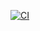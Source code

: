 [![CI](https://github.com/hanifnau092/aaaaaaaaa/actions/workflows/blank.yml/badge.svg)](https://github.com/hanifnau092/aaaaaaaaa/actions/workflows/blank.yml)
